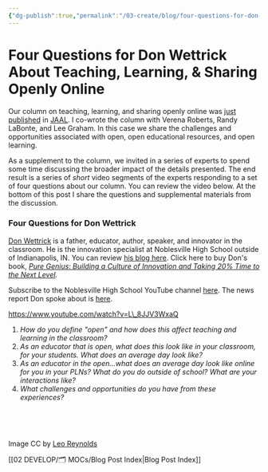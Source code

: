 ```yaml
---
{"dg-publish":true,"permalink":"/03-create/blog/four-questions-for-don-wettrick-about-teaching-learning-and-sharing-openly-online/","title":"Four Questions for Don Wettrick About Teaching, Learning, & Sharing Openly Online","tags":["jaal","oer","open-source"]}
---
```


# Four Questions for Don Wettrick About Teaching, Learning, & Sharing Openly Online

Our column on teaching, learning, and sharing openly online was [just published](http://onlinelibrary.wiley.com/doi/10.1002/jaal.365/abstract) in [JAAL](http://onlinelibrary.wiley.com/doi/10.1002/jaal.365/abstract). I co-wrote the column with Verena Roberts, Randy LaBonte, and Lee Graham. In this case we share the challenges and opportunities associated with open, open educational resources, and open learning.

As a supplement to the column, we invited in a series of experts to spend some time discussing the broader impact of the details presented. The end result is a series of _short_ video segments of the experts responding to a set of four questions about our column. You can review the video below. At the bottom of this post I share the questions and supplemental materials from the discussion.

### Four Questions for Don Wettrick

[Don Wettrick](https://twitter.com/donwettrick) is a father, educator, author, speaker, and innovator in the classroom. He is the innovation specialist at Noblesville High School outside of Indianapolis, IN. You can review [his blog here](http://theinnovationteacher.com/). Click here to buy Don's book, _[Pure Genius: Building a Culture of Innovation and Taking 20% Time to the Next Level](http://www.amazon.com/Pure-Genius-Building-Culture-Innovation/dp/0988217627/ref=sr_1_2?ie=UTF8&qid=1409680340&sr=8-2&keywords=Don+Wettrick)._

Subscribe to the Noblesville High School YouTube channel [here](https://www.youtube.com/channel/UCX9cTnoteMS0BX-qPbLTdtw). The news report Don spoke about is [here](http://wishtv.com/2014-11-13/noblesville-students-present-to-google-facebook/).

https://www.youtube.com/watch?v=L\_8JJV3WxaQ

1. _How do you define "open" and how does this affect teaching and learning in the classroom?_
2. _As an educator that is open, what does this look like in your classroom, for your students. What does an average day look like?_
3. _As an educator in the open...what does an average day look like online for you in your PLNs? What do you do outside of school? What are your interactions like?_
4. _What challenges and opportunities do you have from these experiences?_

 

 

Image CC by [Leo Reynolds](https://www.flickr.com/photos/lwr/13421955434/in/photolist-ms42JJ-9ksxQa-b769vZ-HMUG1-5q3kuz-7x9bYE-8k8pgk-58vQCQ-cBFFBS-mtSxtz-6mLhjb-625FMD-pi9pQ3-2FNUzm-8ChFDT-nh56ww-4mzmoq-qJ8iU-dYwzsm-tS1tw-fGyo6Q-dHUxPF-5GLFEo-5Y5kW-pzZZC-9ESmzs-93aPCq-wTgzo-7mp3wi-f1ptJi-2eVMS6-bAd4AH-gh9ghW-26nEG-hoMcw-ubFWa-bpxrqs-4ms8ZA-5DeuzB-7xN3UW-5uf2Ue-cJ4Gnh-7ssZNn-8JkcMH-57gbdz-8p2AtP-3pHNnz-5mp14-bwjggh-bhyT8B)

[[02 DEVELOP/🗂️ MOCs/Blog Post Index\|Blog Post Index]]